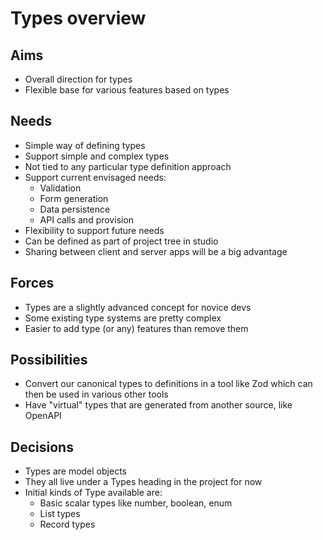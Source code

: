 Types overview
==============

Aims
----

- Overall direction for types
- Flexible base for various features based on types

Needs
-----

- Simple way of defining types
- Support simple and complex types
- Not tied to any particular type definition approach
- Support current envisaged needs:
  - Validation
  - Form generation
  - Data persistence
  - API calls and provision
- Flexibility to support future needs
- Can be defined as part of project tree in studio
- Sharing between client and server apps will be a big advantage

Forces
------

- Types are a slightly advanced concept for novice devs
- Some existing type systems are pretty complex
- Easier to add type (or any) features than remove them

Possibilities
-------------

- Convert our canonical types to definitions in a tool like Zod which can then be used in various other tools
- Have "virtual" types that are generated from another source, like OpenAPI


Decisions
---------

- Types are model objects
- They all live under a Types heading in the project for now
- Initial kinds of Type available are:
  - Basic scalar types like number, boolean, enum
  - List types
  - Record types